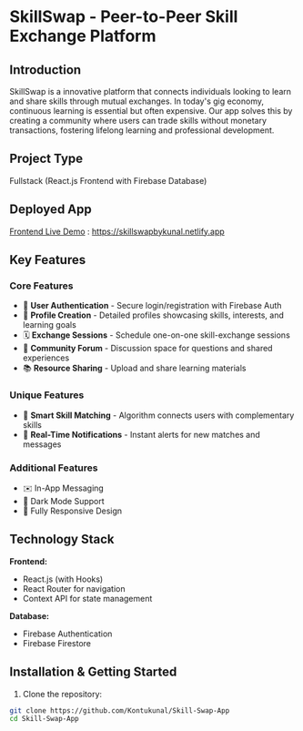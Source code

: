 # SkillSwap - Peer-to-Peer Skill Exchange Platform

## Introduction
SkillSwap is a innovative platform that connects individuals looking to learn and share skills through mutual exchanges. In today's gig economy, continuous learning is essential but often expensive. Our app solves this by creating a community where users can trade skills without monetary transactions, fostering lifelong learning and professional development.

## Project Type
Fullstack (React.js Frontend with Firebase Database)

## Deployed App
[Frontend Live Demo](#) : https://skillswapbykunal.netlify.app

## Key Features

### Core Features
- 🔐 **User Authentication** - Secure login/registration with Firebase Auth
- 📝 **Profile Creation** - Detailed profiles showcasing skills, interests, and learning goals
- 🗓️ **Exchange Sessions** - Schedule one-on-one skill-exchange sessions
- 💬 **Community Forum** - Discussion space for questions and shared experiences
- 📚 **Resource Sharing** - Upload and share learning materials

### Unique Features
- 🎯 **Smart Skill Matching** - Algorithm connects users with complementary skills
- 🔔 **Real-Time Notifications** - Instant alerts for new matches and messages

### Additional Features
- ✉️ In-App Messaging
- 🌙 Dark Mode Support
- 📱 Fully Responsive Design

## Technology Stack
**Frontend:**
- React.js (with Hooks)
- React Router for navigation
- Context API for state management

**Database:**
- Firebase Authentication
- Firebase Firestore 

## Installation & Getting Started

1. Clone the repository:
```bash
git clone https://github.com/Kontukunal/Skill-Swap-App
cd Skill-Swap-App
